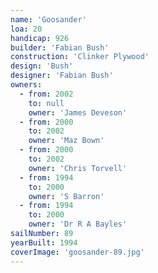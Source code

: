 ```yaml
---
name: 'Goosander'
loa: 20
handicap: 926
builder: 'Fabian Bush'
construction: 'Clinker Plywood'
design: 'Bush'
designer: 'Fabian Bush'
owners:
  - from: 2002
    to: null
    owner: 'James Deveson'
  - from: 2000
    to: 2002
    owner: 'Maz Bown'
  - from: 2000
    to: 2002
    owner: 'Chris Torvell'
  - from: 1994
    to: 2000
    owner: 'S Barron'
  - from: 1994
    to: 2000
    owner: 'Dr R A Bayles'
sailNumber: 89
yearBuilt: 1994
coverImage: 'goosander-89.jpg'
---
```

